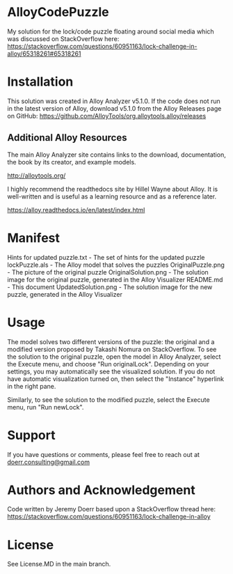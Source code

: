 # AlloyCodePuzzle
My solution for the lock/code puzzle floating around social media which was discussed on StackOverflow here: https://stackoverflow.com/questions/60951163/lock-challenge-in-alloy/65318261#65318261

# Installation
This solution was created in Alloy Analyzer v5.1.0. If the code does not run in the latest version of Alloy, download v5.1.0 from the Alloy Releases page on GitHub:
https://github.com/AlloyTools/org.alloytools.alloy/releases

## Additional Alloy Resources
The main Alloy Analyzer site contains links to the download, documentation, the book by its creator, and example models.

http://alloytools.org/

I highly recommend the readthedocs site by Hillel Wayne about Alloy. It is well-written and is useful as a learning resource and as a reference later.

https://alloy.readthedocs.io/en/latest/index.html

# Manifest
Hints for updated puzzle.txt  - The set of hints for the updated puzzle
lockPuzzle.als                - The Alloy model that solves the puzzles
OriginalPuzzle.png            - The picture of the original puzzle
OriginalSolution.png          - The solution image for the original puzzle, generated in the Alloy Visualizer
README.md                     - This document
UpdatedSolution.png           - The solution image for the new puzzle, generated in the Alloy Visualizer

# Usage
The model solves two different versions of the puzzle: the original and a modified version proposed by Takashi Nomura on StackOverflow. To see the solution to the original puzzle, open the model in Alloy Analyzer, select the Execute menu, and choose "Run originalLock". Depending on your settings, you may automatically see the visualized solution. If you do not have automatic visualization turned on, then select the "Instance" hyperlink in the right pane. 

Similarly, to see the solution to the modified puzzle, select the Execute menu, run "Run newLock".

# Support
If you have questions or comments, please feel free to reach out at doerr.consulting@gmail.com

# Authors and Acknowledgement
Code written by Jeremy Doerr based upon a StackOverflow thread here:
https://stackoverflow.com/questions/60951163/lock-challenge-in-alloy

# License
See License.MD in the main branch.
